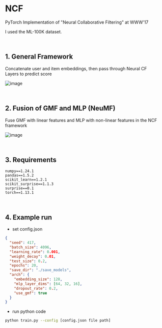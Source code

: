 # NCF
PyTorch Implementation of "Neural Collaborative Filtering" at WWW'17

I used the ML-100K dataset.

<br>

## 1. General Framework
Concatenate user and item embeddings, then pass through Neural CF Layers to predict score

![image](https://user-images.githubusercontent.com/59256704/220967111-d4311101-6ec2-48a3-bfa2-2688546eeb98.png)

<br>

## 2. Fusion of GMF and MLP (NeuMF)
Fuse GMF with linear features and MLP with non-linear features in the NCF framework

![image](https://user-images.githubusercontent.com/59256704/220968820-14ca9f1a-f411-449e-81dd-0c53ea2d8b18.png)

<br>

## 3. Requirements
```Text
numpy==1.24.1
pandas==1.5.2
scikit_learn==1.2.1
scikit_surprise==1.1.3
surprise==0.1
torch==1.13.1
```

<br>

## 4. Example run
- set config.json
```json
{
  "seed": 417,
  "batch_size": 4096,
  "learning_rate": 0.001,
  "weight_decay": 0.01,
  "test_size": 0.2,
  "epochs": 20,
  "save_dir": "./save_models",
  "arch": {
    "embedding_size": 128,
    "mlp_layer_dims": [64, 32, 16],
    "dropout_rate": 0.2,
    "use_gmf": true
  }
}
```

- run python code
```Bash
python train.py --config [config.json file path]
```